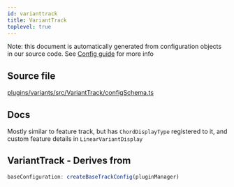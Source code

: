 ```yaml
---
id: varianttrack
title: VariantTrack
toplevel: true
---
```


Note: this document is automatically generated from configuration objects in our
source code. See [Config guide](/docs/config_guide) for more info

## Source file

[plugins/variants/src/VariantTrack/configSchema.ts](https://github.com/GMOD/jbrowse-components/blob/main/plugins/variants/src/VariantTrack/configSchema.ts)

## Docs

Mostly similar to feature track, but has `ChordDisplayType` registered to it,
and custom feature details in `LinearVariantDisplay`

## VariantTrack - Derives from

```js
baseConfiguration: createBaseTrackConfig(pluginManager)
```
